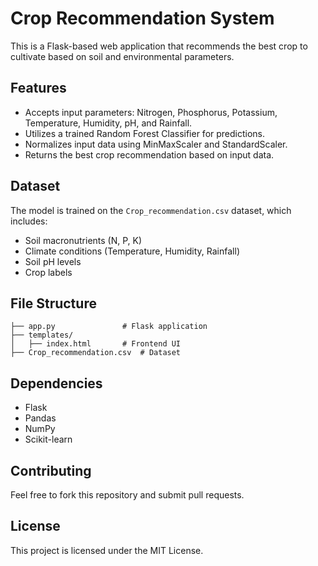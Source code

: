 # Crop Recommendation System

This is a Flask-based web application that recommends the best crop to cultivate based on soil and environmental parameters.

## Features
- Accepts input parameters: Nitrogen, Phosphorus, Potassium, Temperature, Humidity, pH, and Rainfall.
- Utilizes a trained Random Forest Classifier for predictions.
- Normalizes input data using MinMaxScaler and StandardScaler.
- Returns the best crop recommendation based on input data.

## Dataset
The model is trained on the `Crop_recommendation.csv` dataset, which includes:
- Soil macronutrients (N, P, K)
- Climate conditions (Temperature, Humidity, Rainfall)
- Soil pH levels
- Crop labels

## File Structure
```
├── app.py               # Flask application
├── templates/
│   ├── index.html       # Frontend UI
├── Crop_recommendation.csv  # Dataset
```

## Dependencies
- Flask
- Pandas
- NumPy
- Scikit-learn

## Contributing
Feel free to fork this repository and submit pull requests.

## License
This project is licensed under the MIT License.

